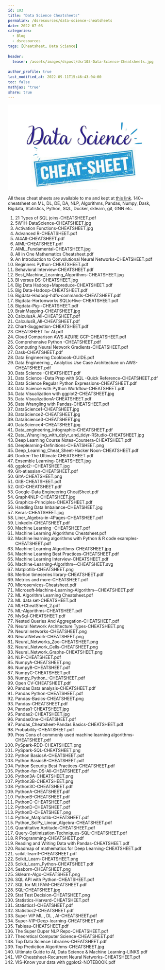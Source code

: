 ```yaml
---
id: 103    
title: "Data Science Cheatsheets"
permalink: /dsresources/data-science-cheatsheets
date: 2022-07-03
categories:
  - Blog
  - dsresources
tags: [Cheatsheet, Data Science]

header:
  teaser: /assets/images/dspost/dsr103-Data-Science-Cheatsheets.jpg

author_profile: true
last_modified_at: 2022-09-11T15:46:43-04:00
toc: false
mathjax: "true"
share: true
---
```

![Data Science Cheatsheets](/assets/images/dspost/dsr103-Data-Science-Cheatsheets.jpg)

All these cheat sheets are available to me and kept at <a href="https://drive.google.com/drive/folders/1fy5eofa6IQXgK0uAo_dI7i_QeK8tNHcE?usp=sharing" target="_blank">this link</a>. 140+ cheatsheet on ML, DL, DE, DA, NLP, Algorithms, Pandas, Numpy, Dask, Bigdata, Statistics, Python, SQL, Docker, sklearn, git, GNN etc.

1. 21 Types of SQL joins-CHEATSHEET.pdf
2. 5W1H-DataScience-CHEATSHEET.jpg
3. Activation Functions-CHEATSHEET.jpg
4. Advanced R-CHEATSHEET.pdf
5. AI4All-CHEATSHEET.pdf
6. AIML-CHEATSHEET.pdf
7. AIML_Fundamental-CHEATSHEET.jpg
8. All in One Mathematics Cheatsheet.pdf
9. An Introduction to Convolutional Neural Networks-CHEATSHEET.pdf
10. Beginners Python-CHEATSHEET.pdf
11. Behavioral Interview-CHEATSHEET.pdf
12. Best_Machine_Learning_Algorithms-CHEATSHEET.jpg
13. BI versus DS-CHEATSHEET.jpg
14. Big Data Hadoop+Mapreduce-CHEATSHEET.pdf
15. Big Data-Hadoop-CHEATSHEET.pdf
16. Bigdata-Hadoop-hdfs-commands-CHEATSHEET.pdf
17. Bigdata-Hortonworks SQLtoHive-CHEATSHEET.pdf
18. Bigdata-Pig--CHEATSHEET.pdf
19. BrainMapping-CHEATSHEET.jpg
20. CalculusA_All-CHEATSHEET.pdf
21. CalculusB_All-CHEATSHEET.pdf
22. Chart-Suggestion-CHEATSHEET.pdf
23. CHEATSHEET for AI.pdf
24. Cloud Comparison AWS AZURE GCP-CHEATSHEET.pdf
25. Comprehensive Python -CHEATSHEET.pdf
26. Computing Neural Network Gradients-CHEATSHEET.pdf
27. Dask-CHEATSHEET.pdf
28. Data Engineering Cookbook-GUIDE.pdf
29. Data Engineering _ Analytics Use Case Architecture on AWS-CHEATSHEET.pdf
30. Data Science -CHEATSHEET.pdf
31. Data Science -Data Prep with SQL -Quick Reference-CHEATSHEET.pdf
32. Data Science Regular Python Expressions-CHEATSHEET.pdf
33. Data Science with Python Workflow-CHEATSHEET.pdf
34. Data Visualization with ggplot2-CHEATSHEET.jpg
35. Data VisualizationA-CHEATSHEET.pdf
36. Data Wrangling with Pandas-CHEATSHEET.pdf
37. DataScience1-CHEATSHEET.jpg
38. DataScience2-CHEATSHEET.jpg
39. DataScience3-CHEATSHEET.jpg
40. DataScience4-CHEATSHEET.jpg
41. Data_engineering_infographic-CHEATSHEET.pdf
42. Data_Wrangling_with_dplyr_and_tidyr-RStudio-CHEATSHEET.jpg
43. Deep Learning Course Notes-Coursera-CHEATSHEET.pdf
44. Deeplearning-Definitions-CHEATSHEET.png
45. Deep_Learning_Cheat_Sheet-Hacker Noon-CHEATSHEET.pdf
46. Docker-The Ultimate CHEATSHEET.pdf
47. Ensemble Learning-CHEATSHEET.jpg
48. ggplot2--CHEATSHEET.jpg
49. Git-atlassian-CHEATSHEET.pdf
50. GitA-CHEATSHEET.png
51. GitB-CHEATSHEET.pdf
52. GitC-CHEATSHEET.pdf
53. Google-Data Engineering CheatSheet.pdf
54. Graph4NLP-CHEATSHEET.jpg
55. Graphics-Principles-CHEATSHEET.pdf
56. Handling Data Imbalance-CHEATSHEET.jpg
57. Keras-CHEATSHEET.jpg
58. Liner_Algebra-in-4Pages-CHEATSHEET.pdf
59. LinkedIn-CHEATSHEET.pdf
60. Machine Learning -CHEATSHEET.pdf
61. Machine Learning Algorithms Cheatsheet.pdf
62. Machine learning algorithms with Python & R code examples-CHEATSHEET.pdf
63. Machine Learning Algorithms-CHEATSHEET.jpg
64. Machine Learning Best Practices-CHEATSHEET.pdf
65. Machine Learning Interview-CHEATSHEET.pdf
66. Machine-Learning-Algorithm--CHEATSHEET.svg
67. Matplotlib-CHEATSHEET.png
68. Merlion timeseries library-CHEATSHEET.pdf
69. Metrics and more-CHEATSHEET.pdf
70. Microservices-Cheatsheet.pdf
71. Microsoft-Machine-Learning-Algorithm--CHEATSHEET.pdf
72. ML Algorithm Learning Cheatsheet.pdf
73. ML data set-CHEATSHEET.pdf
74. ML+CheatSheet_2.pdf
75. ML-Algorithms-CHEATSHEET.pdf
76. MySql-CHEATSHEET.pdf
77. Nested Queries And Aggregation-CHEATSHEET.pdf
78. Neural Network Architecture Types-CHEATSHEET.png
79. Neural networks-CHEATSHEET.png
80. NeuralNetwork-CHEATSHEET.png
81. Neural_Networks_Zoo-CHEATSHEET.png
82. Neural_Network_Cells-CHEATSHEET.png
83. Neural_Network_Graphs-CHEATSHEET.png
84. NLP-CHEATSHEET.pdf
85. NumpyA-CHEATSHEET.png
86. NumpyB-CHEATSHEET.pdf
87. NumpyC-CHEATSHEET.pdf
88. Numpy_Python_-CHEATSHEET.pdf
89. Open CV-CHEATSHEET.pdf
90. Pandas Data analysis-CHEATSHEET.pdf
91. Pandas Python-CHEATSHEET.pdf
92. Pandas-Basics-CHEATSHEET.png
93. Pandas-CHEATSHEET.pdf
94. Pandas1-CHEATSHEET.jpg
95. Pandas2-CHEATSHEET.jpg
96. PandasOne-CHEATSHEET.pdf
97. Pandas_Cheatsheet-Pandas Basics-CHEATSHEET.pdf
98. Probability-CHEATSHEET.pdf
99. Pros Cons of commonly used machine learning algorithms-CHEATSHEET.pdf
100. PySpark-RDD-CHEATSHEET.png
101. PySpark-SQL-CHEATSHEET.png
102. Python BasicsA-CHEATSHEET.pdf
103. Python BasicsB-CHEATSHEET.pdf
104. Python Security Best Practices-CHEATSHEET.pdf
105. Python-for-DS-All-CHEATSHEET.pdf
106. Python3A-CHEATSHEET.png
107. Python3B-CHEATSHEET.png
108. Python3C-CHEATSHEET.pdf
109. PythonA-CHEATSHEET.pdf
110. PythonB-CHEATSHEET.pdf
111. PythonC-CHEATSHEET.pdf
112. PythonD-CHEATSHEET.pdf
113. PythonD-CHEATSHEET.png
114. Python_Matplotlib-CHEATSHEET.pdf
115. Python_SciPy_Linear_Algebra-CHEATSHEET.pdf
116. Quantitative Aptitude-CHEATSHEET.pdf
117. Query-Optimization-Techniques-SQL-CHEATSHEET.pdf
118. R Programming-CHEATSHEET.pdf
119. Reading and Writing Data with Pandas-CHEATSHEET.pdf
120. Roadmap of mathematics for Deep Learning-CHEATSHEET.pdf
121. scikit-learn1-CHEATSHEET.pdf
122. Scikit_Learn-CHEATSHEET.png
123. Scikit_Learn_Python-CHEATSHEET.pdf
124. Seaborn-CHEATSHEET.png
125. Sklearn-Algo-CHEATSHEET.png
126. SQL API with Python-CHEATSHEET.pdf
127. SQL for MLI FAM-CHEATSHEET.pdf
128. SQL-CHEATSHEET.jpg
129. Stat Test Decision-CHEATSHEET.png
130. Statistics-Harvard-CHEATSHEET.pdf
131. Statistics1-CHEATSHEET.pdf
132. Statistics2-CHEATSHEET.pdf
133. Super VIP ML , DL , AI-CHEATSHEET.pdf
134. Super-VIP-Deep-learning-CHEATSHEET.pdf
135. Tableau-CHEATSHEET.pdf
136. The Super Duper NLP Repo-CHEATSHEET.pdf
137. Theoretical Computer Science-CHEATSHEET.pdf
138. Top Data Science Libraries-CHEATSHEET.pdf
139. Top Prediction Algorithms-CHEATSHEET.jpg
140. Ultimate Guide to AI, Data Science & Machine Learning-LINKS.pdf
141. VIP Cheatsheet-Recurrent Neural Networks-CHEATSHEET.pdf
142. VIS-Know your data with ggplot2-NOTEBOOK.pdf